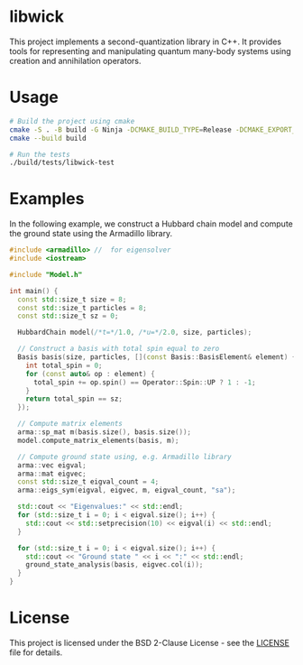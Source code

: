 # libwick

This project implements a second-quantization library in C++. It provides tools for representing and manipulating quantum many-body systems using creation and annihilation operators.

# Usage

```bash
# Build the project using cmake
cmake -S . -B build -G Ninja -DCMAKE_BUILD_TYPE=Release -DCMAKE_EXPORT_COMPILE_COMMANDS=ON -DCMAKE_CXX_COMPILER=clang++
cmake --build build

# Run the tests
./build/tests/libwick-test
```

# Examples

In the following example, we construct a Hubbard chain model and compute the ground state using the Armadillo library.

```cpp
#include <armadillo> //  for eigensolver
#include <iostream>

#include "Model.h"

int main() {
  const std::size_t size = 8;
  const std::size_t particles = 8;
  const std::size_t sz = 0;

  HubbardChain model(/*t=*/1.0, /*u=*/2.0, size, particles);

  // Construct a basis with total spin equal to zero
  Basis basis(size, particles, [](const Basis::BasisElement& element) {
    int total_spin = 0;
    for (const auto& op : element) {
      total_spin += op.spin() == Operator::Spin::UP ? 1 : -1;
    }
    return total_spin == sz;
  });

  // Compute matrix elements
  arma::sp_mat m(basis.size(), basis.size());
  model.compute_matrix_elements(basis, m);  

  // Compute ground state using, e.g. Armadillo library
  arma::vec eigval;
  arma::mat eigvec;
  const std::size_t eigval_count = 4;
  arma::eigs_sym(eigval, eigvec, m, eigval_count, "sa");

  std::cout << "Eigenvalues:" << std::endl;
  for (std::size_t i = 0; i < eigval.size(); i++) {
    std::cout << std::setprecision(10) << eigval(i) << std::endl;
  }

  for (std::size_t i = 0; i < eigval.size(); i++) {
    std::cout << "Ground state " << i << ":" << std::endl;
    ground_state_analysis(basis, eigvec.col(i));
  }
}
```

# License

This project is licensed under the BSD 2-Clause License - see the [LICENSE](LICENSE) file for details.
